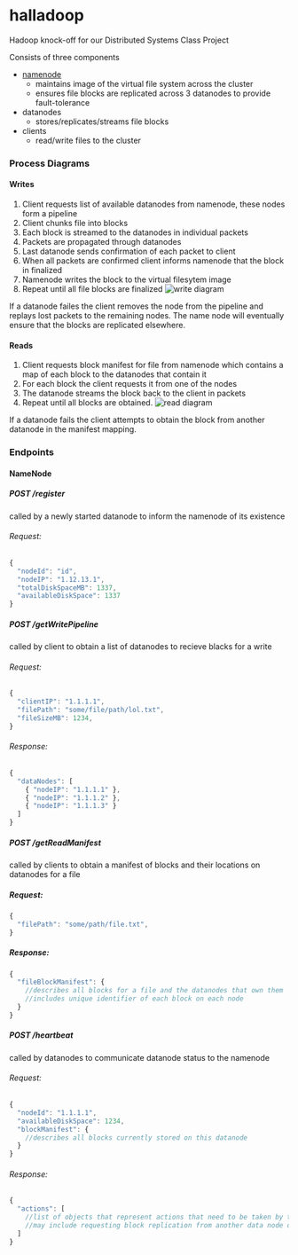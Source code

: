 # halladoop
Hadoop knock-off for our Distributed Systems Class Project

Consists of three components
- [namenode](https://github.com/StevenUlibarri/halladoop-namenode) 
  - maintains image of the virtual file system across the cluster
  - ensures file blocks are replicated across 3 datanodes to provide fault-tolerance
- datanodes
  - stores/replicates/streams file blocks
- clients
  - read/write files to the cluster

### Process Diagrams
#### Writes
1. Client requests list of available datanodes from namenode, these nodes form a pipeline
2. Client chunks file into blocks
3. Each block is streamed to the datanodes in individual packets
4. Packets are propagated through datanodes
5. Last datanode sends confirmation of each packet to client
6. When all packets are confirmed client informs namenode that the block in finalized
7. Namenode writes the block to the virtual filesytem image
8. Repeat until all file blocks are finalized
![write diagram](http://files.stevenulibarri.com/halladoop_docs/write.png)

If a datanode failes the client removes the node from the pipeline and replays lost packets to the remaining nodes. The name node will eventually ensure that the blocks are replicated elsewhere.

#### Reads
1. Client requests block manifest for file from namenode which contains a map of each block to the datanodes that contain it
2. For each block the client requests it from one of the nodes
3. The datanode streams the block back to the client in packets
4. Repeat until all blocks are obtained.
![read diagram](http://files.stevenulibarri.com/halladoop_docs/read.png)

If a datanode fails the client attempts to obtain the block from another datanode in the manifest mapping.

### Endpoints
#### NameNode
##### POST /register
called by a newly started datanode to inform the namenode of its existence
###### Request:
````javascript
{
  "nodeId": "id",
  "nodeIP": "1.12.13.1",
  "totalDiskSpaceMB": 1337,
  "availableDiskSpace": 1337
}
````

##### POST /getWritePipeline
called by client to obtain a list of datanodes to recieve blacks for a write
###### Request:
````javascript
{
  "clientIP": "1.1.1.1",
  "filePath": "some/file/path/lol.txt",
  "fileSizeMB": 1234,
}
````

###### Response:
````javascript
{
  "dataNodes": [
    { "nodeIP": "1.1.1.1" },
    { "nodeIP": "1.1.1.2" },
    { "nodeIP": "1.1.1.3" }
  ]
}
````

##### POST /getReadManifest
called by clients to obtain a manifest of blocks and their locations on datanodes for a file
##### Request:
````javascript
{
  "filePath": "some/path/file.txt",
}
````
##### Response:
````javascript
{
  "fileBlockManifest": {
    //describes all blocks for a file and the datanodes that own them
    //includes unique identifier of each block on each node
  }
}
````

##### POST /heartbeat
called by datanodes to communicate datanode status to the namenode
###### Request:
````javascript
{
  "nodeId": "1.1.1.1",
  "availableDiskSpace": 1234,
  "blockManifest": {
    //describes all blocks currently stored on this datanode
  }
}
````
###### Response:
````javascript
{
  "actions": [
    //list of objects that represent actions that need to be taken by this datanode
    //may include requesting block replication from another data node or deleting blocks
  ]
}
````
